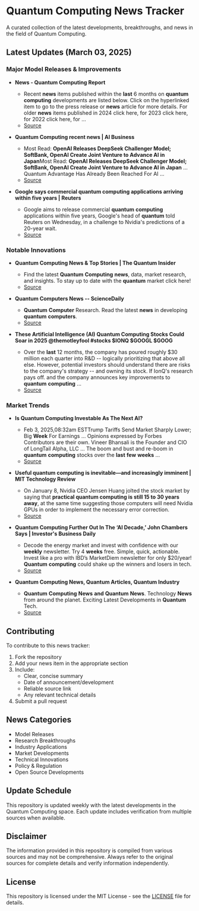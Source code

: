 # Quantum Computing News Tracker

A curated collection of the latest developments, breakthroughs, and news in the field of Quantum Computing.

## Latest Updates (March 03, 2025)


### Major Model Releases & Improvements

- **News - Quantum Computing Report**
  - Recent <strong>news</strong> items published within the <strong>last</strong> 6 months on <strong>quantum</strong> <strong>computing</strong> developments are listed below. Click on the hyperlinked item to go to the press release or <strong>news</strong> article for more details. For older <strong>news</strong> items published in 2024 click here, for 2023 click here, for 2022 click here, for ...
  - [Source](https://quantumcomputingreport.com/news/)

- **Quantum Computing recent news | AI Business**
  - Most Read: <strong>OpenAI Releases DeepSeek Challenger Model; SoftBank, OpenAI Create Joint Venture to Advance AI in Japan</strong>Most Read: <strong>OpenAI Releases DeepSeek Challenger Model; SoftBank, OpenAI Create Joint Venture to Advance AI in Japan</strong> ... Quantum Advantage Has Already Been Reached For AI ...
  - [Source](https://aibusiness.com/verticals/quantum-computing)

- **Google says commercial quantum computing applications arriving within five years | Reuters**
  - Google aims to release commercial <strong>quantum</strong> <strong>computing</strong> applications within five years, Google&#x27;s head of <strong>quantum</strong> told Reuters on Wednesday, in a challenge to Nvidia&#x27;s predictions of a 20-year wait.
  - [Source](https://www.reuters.com/technology/google-says-commercial-quantum-computing-applications-arriving-within-five-years-2025-02-05/)

### Notable Innovations

- **Quantum Computing News & Top Stories | The Quantum Insider**
  - Find the latest <strong>Quantum</strong> <strong>Computing</strong> <strong>news</strong>, data, market research, and insights. To stay up to date with the <strong>quantum</strong> market click here!
  - [Source](https://thequantuminsider.com/)

- **Quantum Computers News -- ScienceDaily**
  - <strong>Quantum</strong> <strong>Computer</strong> Research. Read the latest <strong>news</strong> in developing <strong>quantum</strong> <strong>computers</strong>.
  - [Source](https://www.sciencedaily.com/news/computers_math/quantum_computers/)

- **These Artificial Intelligence (AI) Quantum Computing Stocks Could Soar in 2025 @themotleyfool #stocks $IONQ $GOOGL $GOOG**
  - Over the <strong>last</strong> 12 months, the company has poured roughly $30 million each quarter into R&amp;D -- logically prioritizing that above all else. However, potential investors should understand there are risks to the company&#x27;s strategy -- and owning its stock. If IonQ&#x27;s research pays off. and the company announces key improvements to <strong>quantum</strong> <strong>computing</strong> ...
  - [Source](https://www.fool.com/investing/2025/02/04/these-artificial-intelligence-ai-quantum-computing/)

### Market Trends

- **Is Quantum Computing Investable As The Next AI?**
  - Feb 3, 2025,08:32am ESTTrump Tariffs Send Market Sharply Lower; Big <strong>Week</strong> For Earnings ... Opinions expressed by Forbes Contributors are their own. Vineer Bhansali is the Founder and CIO of LongTail Alpha, LLC ... The boom and bust and re-boom in <strong>quantum</strong> <strong>computing</strong> stocks over the <strong>last</strong> <strong>few</strong> <strong>weeks</strong> ...
  - [Source](https://www.forbes.com/sites/vineerbhansali/2025/01/23/is-quantum-computing-investable-as-the-next-ai-/)

- **Useful quantum computing is inevitable—and increasingly imminent | MIT Technology Review**
  - On January 8, Nvidia CEO Jensen Huang jolted the stock market by saying that <strong>practical quantum computing is still 15 to 30 years away</strong>, at the same time suggesting those computers will need Nvidia GPUs in order to implement the necessary error correction.
  - [Source](https://www.technologyreview.com/2025/01/27/1110540/useful-quantum-computing-is-inevitable-and-increasingly-imminent/)

- **Quantum Computing Further Out In The ‘AI Decade,’ John Chambers Says | Investor's Business Daily**
  - Decode the energy market and invest with confidence with our <strong>weekly</strong> newsletter. Try 4 <strong>weeks</strong> free. Simple, quick, actionable. Invest like a pro with IBD’s MarketDiem newsletter for only $20/year! <strong>Quantum</strong> <strong>computing</strong> could shake up the winners and losers in tech.
  - [Source](https://www.investors.com/news/technology/quantum-computing-further-out-ai-decade-john-chambers/)

- **Quantum Computing News, Quantum Articles, Quantum Industry**
  - <strong>Quantum</strong> <strong>Computing</strong> <strong>News</strong> <strong>and</strong> <strong>Quantum</strong> <strong>News</strong>. Technology <strong>News</strong> from around the planet. Exciting Latest Developments in <strong>Quantum</strong> Tech.
  - [Source](https://quantumzeitgeist.com/)

## Contributing

To contribute to this news tracker:

1. Fork the repository
2. Add your news item in the appropriate section
3. Include:
   - Clear, concise summary
   - Date of announcement/development
   - Reliable source link
   - Any relevant technical details
4. Submit a pull request

## News Categories

- Model Releases
- Research Breakthroughs
- Industry Applications
- Market Developments
- Technical Innovations
- Policy & Regulation
- Open Source Developments

## Update Schedule

This repository is updated weekly with the latest developments in the Quantum Computing space. Each update includes verification from multiple sources when available.

## Disclaimer

The information provided in this repository is compiled from various sources and may not be comprehensive. Always refer to the original sources for complete details and verify information independently.

## License

This repository is licensed under the MIT License - see the [LICENSE](LICENSE) file for details.
